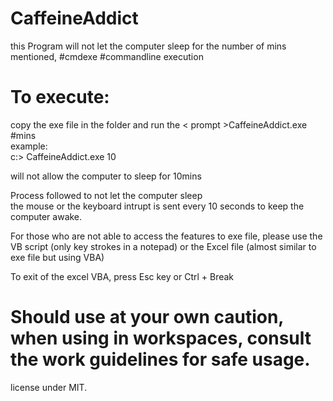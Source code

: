 # CaffeineAddict
this Program will not let the computer sleep for the number of mins mentioned, #cmdexe #commandline execution<br/>
# To execute:
copy the exe file in the folder and run the < prompt >CaffeineAddict.exe #mins <br/>
example: <br/>
c:\> CaffeineAddict.exe 10 <br/>

will not allow the computer to sleep for 10mins <br/>

Process followed to not let the computer sleep <br/> 
the mouse or the keyboard intrupt is sent every 10 seconds to keep the computer awake.<br/> 

For those who are not able to access the features to exe file, please use the VB script (only key strokes in a notepad) or the Excel file (almost similar to exe file but using VBA)<br/> 

To exit of the excel VBA, press Esc key or Ctrl + Break 


# Should use at your own caution, when using in workspaces, consult the work guidelines for safe usage.

license under MIT.
